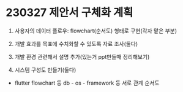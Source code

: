 # 230327 제안서 구체화 계획

1. 사용자의 데이터 플로우: flowchart(순서도) 형태로 구현(각자 맡은 부분)

2. 개발 효과를 목표에 수치화할 수 있도록 자료 조사(둘다)

3. 개발 환경 관련해서 설명 추가(있는거 ppt만들때 정리해보기)

4. 시스템 구성도 만들기(둘다)
- flutter flowchart 등 db - os - framework 등 서로 관계 순서도
